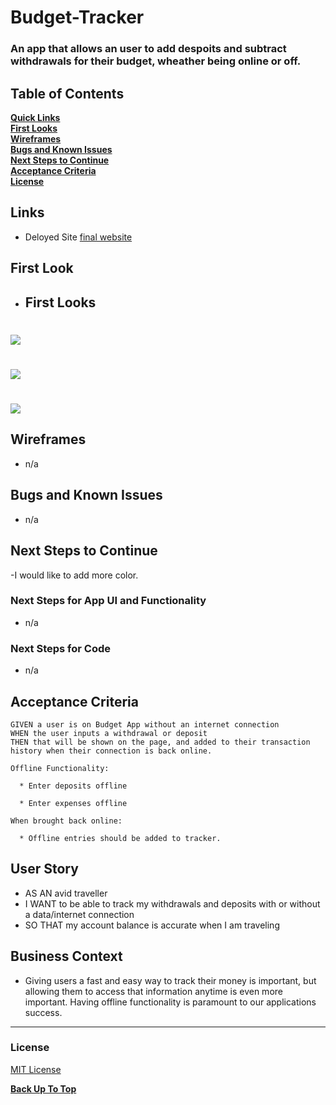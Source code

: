 # Budget-Tracker
### An app that allows an user to add despoits and subtract withdrawals for their budget, wheather being online or off.

## Table of Contents

**[Quick Links](#Quick-Links)**<br>
**[First Looks](#First-Looks)**<br>
**[Wireframes](#Wireframes)**<br>
**[Bugs and Known Issues](#Bugs-and-Known-Issues)**<br>
**[Next Steps to Continue](#Next-Steps-to-Continue)**<br>
**[Acceptance Criteria](#Acceptance-Criteria)**<br>
**[License](#License)**<br>

## Links

- Deloyed Site [final website](https://budget-tracker-ut.herokuapp.com/)

## First Look
- ## First Looks
# ![](readme-screenshots/screenshot-1.png)
# ![](readme-screenshots/screenshot-2.png)
# ![](readme-screenshots/screenshot-3.png)

## Wireframes

- n/a

## Bugs and Known Issues

- n/a


## Next Steps to Continue

-I would like to add more color.

### Next Steps for App UI and Functionality

- n/a

### Next Steps for Code

- n/a

## Acceptance Criteria
```
GIVEN a user is on Budget App without an internet connection
WHEN the user inputs a withdrawal or deposit
THEN that will be shown on the page, and added to their transaction history when their connection is back online.

Offline Functionality:

  * Enter deposits offline

  * Enter expenses offline

When brought back online:

  * Offline entries should be added to tracker.
```

## User Story

* AS AN avid traveller
* I WANT to be able to track my withdrawals and deposits with or without a data/internet connection
* SO THAT my account balance is accurate when I am traveling

## Business Context

* Giving users a fast and easy way to track their money is important, but allowing them to access that information anytime is even more important. Having offline functionality is paramount to our applications success.

- - -

### License

[MIT License](https://opensource.org/licenses/MIT)


**[Back Up To Top](#Budget-Tracker)**
